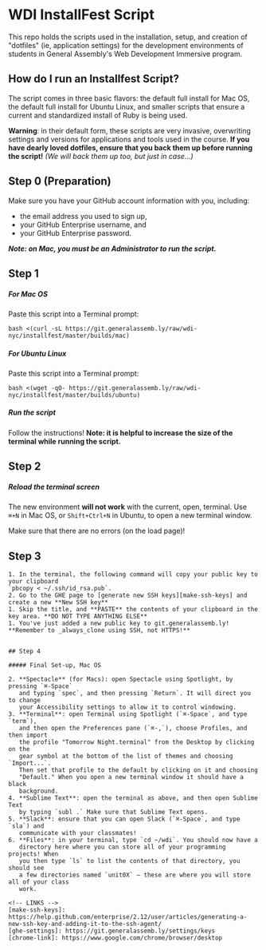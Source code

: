# WDI InstallFest Script

This repo holds the scripts used in the installation, setup, and creation of 
"dotfiles" (ie, application settings) for the development environments of 
students in General Assembly's Web Development Immersive program.

## How do I run an Installfest Script?

The script comes in three basic flavors: the default full install for Mac OS, 
the default full install for Ubuntu Linux, and smaller scripts that ensure a 
current and standardized install of Ruby is being used.

**Warning**: in their default form, these scripts are very invasive, 
overwriting settings and versions for applications and tools used in the 
course. **If you have dearly loved dotfiles, ensure that you back them up before 
running the script!** *(We will back them up too, but just in case...)*

## Step 0 (Preparation)

Make sure you have your GitHub account information with you, including:

- the email address you used to sign up,
- your GitHub Enterprise username, and
- your GitHub Enterprise password.

***Note: on Mac, you must be an Administrator to run the script.***

## Step 1

##### For Mac OS

Paste this script into a Terminal prompt:

```
bash <(curl -sL https://git.generalassemb.ly/raw/wdi-nyc/installfest/master/builds/mac)
```

##### For Ubuntu Linux

Paste this script into a Terminal prompt:

`bash <(wget -qO- https://git.generalassemb.ly/raw/wdi-nyc/installfest/master/builds/ubuntu)`


##### Run the script

Follow the instructions! **Note: it is helpful to increase the size of the 
terminal while running the script.**

## Step 2

##### Reload the terminal screen

The new environment **will not work** with the current, open, terminal. Use 
`⌘+N` in Mac OS, or `Shift+Ctrl+N` in Ubuntu, to open a new terminal
window.

Make sure that there are no errors (on the load page)!

## Step 3

~~~You've already created and exchanged your public SSH keys with Github Enterprise, but you haven't yet sent them up to `git.generalassemb.ly`. ~~~
1. In the terminal, the following command will copy your public key to your clipboard
`pbcopy < ~/.ssh/id_rsa.pub`.
2. Go to the GHE page to [generate new SSH keys][make-ssh-keys] and create a new **New SSH key**
1. Skip the title, and **PASTE** the contents of your clipboard in the key area. **DO NOT TYPE ANYTHING ELSE**
1. You've just added a new public key to git.generalassemb.ly! **Remember to _always_clone using SSH, not HTTPS!** 


## Step 4

##### Final Set-up, Mac OS

2. **Spectacle** (for Macs): open Spectacle using Spotlight, by pressing `⌘-Space`
   and typing `spec`, and then pressing `Return`. It will direct you to change
   your Accessibility settings to allow it to control windowing.
3. **Terminal**: open Terminal using Spotlight (`⌘-Space`, and type `term`),
   and then open the Preferences pane (`⌘-,`), choose Profiles, and then import
   the profile "Tomorrow Night.terminal" from the Desktop by clicking on the
   gear symbol at the bottom of the list of themes and choosing `Import...`.
   Then set that profile to the default by clicking on it and choosing 
   "Default." When you open a new terminal window it should have a black
   background.
4. **Sublime Text**: open the terminal as above, and then open Sublime Text
   by typing `subl .` Make sure that Sublime Text opens.
5. **Slack**: ensure that you can open Slack (`⌘-Space`, and type `sla`) and 
   communicate with your classmates!
6. **Files**: in your terminal, type `cd ~/wdi`. You should now have a 
   directory here where you can store all of your programming projects! When
   you then type `ls` to list the contents of that directory, you should see
   a few directories named `unit0X` — these are where you will store all of your class
   work.

<!-- LINKS -->
[make-ssh-keys]: https://help.github.com/enterprise/2.12/user/articles/generating-a-new-ssh-key-and-adding-it-to-the-ssh-agent/
[ghe-settings]: https://git.generalassemb.ly/settings/keys
[chrome-link]: https://www.google.com/chrome/browser/desktop
